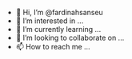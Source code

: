 - 👋 Hi, I’m @fardinahsanseu
- 👀 I’m interested in ...
- 🌱 I’m currently learning ...
- 💞️ I’m looking to collaborate on ...
- 📫 How to reach me ...

<!---
fardinahsanseu/fardinahsanseu is a ✨ special ✨ repository because its `README.md` (this file) appears on your GitHub profile.
You can click the Preview link to take a look at your changes.
--->
